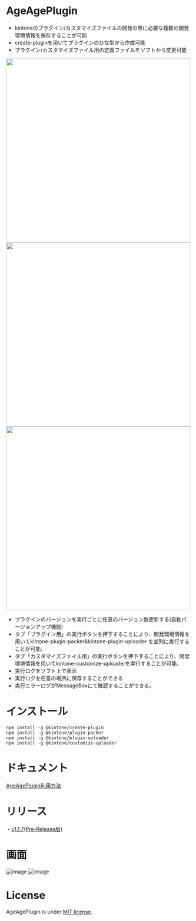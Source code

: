 # AgeAgePlugin

- kintoneのプラグイン/カスタマイズファイルの開発の際に必要な複数の開発環境情報を保存することが可能
- create-pluginを用いてプラグインのひな型から作成可能
- プラグイン/カスタマイズファイル用の定義ファイルをソフトから変更可能

<img src="https://user-images.githubusercontent.com/102705383/196067146-7082e1d6-79eb-4ad6-929b-5c8b72bf8f97.png" width="500px">
<img src="https://user-images.githubusercontent.com/102705383/196067173-26b1ff48-d139-4b41-8a8e-42847b47ea26.png" width="500px">
<img src="https://user-images.githubusercontent.com/102705383/196067188-8cca5144-2c52-45fe-a298-2d27254242c0.png" width="500px">

- プラグインのバージョンを実行ごとに任意のバージョン数更新する(自動バージョンアップ機能)
- タブ「プラグイン用」の実行ボタンを押下することにより、開発環境情報を用いてkintone-plugin-packer&kintone-plugin-uploader
  を並列に実行することが可能。
- タブ「カスタマイズファイル用」の実行ボタンを押下することにより、開発環境情報を用いてkintone-customize-uploaderを実行することが可能。
- 実行ログをソフト上で表示
- 実行ログを任意の場所に保存することができる
- 実行エラーログがMessageBoxにて確認することができる。
# インストール
```
npm install -g @kintone/create-plugin
npm install -g @kintone/plugin-packer
npm install -g @kintone/plugin-uploader
npm install -g @kintone/customize-uploader
```
# ドキュメント
[AgeAgePlugin利用方法](https://github.com/nishikawa-r/AgeAgePlugin/blob/main/documents/AgeAgePlugin/AgeAgePlugin-Document.pdf)
# リリース

・[v1.1.7(Pre-Release版)](https://github.com/nishikawa-r/AgeAgePlugin/releases)

# 画面

![image](https://user-images.githubusercontent.com/102705383/196067079-b3ef32af-61e3-484d-b950-144ee32b39f9.png)
![image](https://user-images.githubusercontent.com/102705383/196067057-fb856965-6e7d-44c0-a9eb-911e2e770f10.png)


# License

AgeAgePlugin is under [MIT license](https://en.wikipedia.org/wiki/MIT_License).
